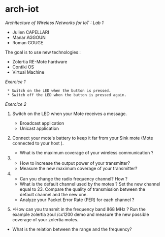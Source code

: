# arch-iot
_Architecture of Wireless Networks for IoT : Lab 1_

* Julien CAPELLARI
* Manar AGGOUN
* Roman GOUGE


The goal is to use new technologies : 
- Zolertia RE-Mote hardware 
- Contiki OS
- Virtual Machine 

*Exercice 1* 

     * Switch on the LED when the button is pressed.   
     * Switch off the LED when the button is pressed again.

*Exercice 2*

1. Switch on the LED when your Mote receives a message.  
      * Broadcast application
      * Unicast application
      
2. Connect your mote's battery to keep it far from your Sink mote (Mote connected to your host ). 
      * What is the maximum coverage of your wireless communication ?
 
3.  
     * How to increase the output power of your transmitter? 
     * Measure the new maximum coverage of your transmitter?
 
4. 
     * Can you change the radio frequency channel? How ?
     * What is the default channel used by the motes ?
 Set the new channel equal to 23. Compare the quality of transmission between the default channel and the new one.
     * Analyze your Packet Error Rate (PER) for each channel ?
 
5.
     *How can you transmit in the frequency band 868 MHz ? 
Run the example zolertia zoul /cc1200 demo and measure the new possible coverage of your zolertia
motes. 
* What is the relation between the range and the frequency?
